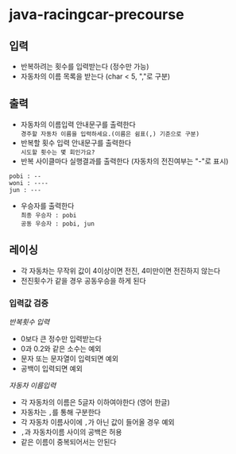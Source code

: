 # java-racingcar-precourse

## 입력
- 반복하려는 횟수를 입력받는다 (정수만 가능)
- 자동차의 이름 목록을 받는다 (char < 5, ","로 구분)

## 출력
- 자동차의 이름입력 안내문구를 출력한다 <br>
`경주할 자동차 이름을 입력하세요.(이름은 쉼표(,) 기준으로 구분)`
- 반복할 횟수 입력 안내문구를 출력한다 <br>
`시도할 횟수는 몇 회인가요?`
- 반복 사이클마다 실행결과를 출력한다 (자동차의 전진여부는 "-"로 표시)
```
pobi : --
woni : ----
jun : ---
```
- 우승자를 출력한다 <br>
`최종 우승자 : pobi` <br>
`공동 우승자 : pobi, jun`

## 레이싱
- 각 자동차는 무작위 값이 4이상이면 전진, 4미만이면 전진하지 않는다
- 전진횟수가 같을 경우 공동우승을 하게 된다


### 입력값 검증
*반복횟수 입력*
- 0보다 큰 정수만 입력받는다
- 0과 0.2와 같은 소수는 예외
- 문자 또는 문자열이 입력되면 예외
- 공백이 입력되면 예외

*자동차 이름입력*
- 각 자동차의 이름은 5글자 이하여야한다 (영어 한글)
- 자동차는 `,`를 통해 구분한다
- 각 자동차 이름사이에 `,`가 아닌 값이 들어올 경우 예외
- `,`과 자동차이름 사이의 공백은 허용
- 같은 이름이 중복되어서는 안된다